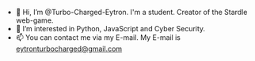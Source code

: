 - 👋 Hi, I’m @Turbo-Charged-Eytron. I'm a student. Creator of the Stardle web-game.
- 👀 I’m interested in Python, JavaScript and Cyber Security.
- 📫 You can contact me via my E-mail. My E-mail is eytronturbocharged@gmail.com 

